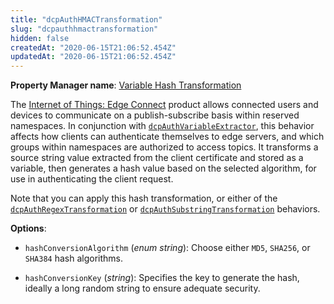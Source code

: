 ```yaml
---
title: "dcpAuthHMACTransformation"
slug: "dcpauthhmactransformation"
hidden: false
createdAt: "2020-06-15T21:06:52.454Z"
updatedAt: "2020-06-15T21:06:52.454Z"
---
```

__Property Manager name__: [Variable Hash Transformation](https://control.akamai.com/wh/CUSTOMER/AKAMAI/en-US/WEBHELP/property-manager/property-manager-help/csh_lookup.html?id=PM_9061)

The [Internet of Things: Edge Connect](https://learn.akamai.com/en-us/products/web_performance/iot_edge_connect.html) product allows connected users and devices to communicate on a publish-subscribe basis within reserved namespaces. In conjunction with [`dcpAuthVariableExtractor`](#dcpauthvariableextractor), this behavior affects how clients can authenticate themselves to edge servers, and which groups within namespaces are authorized to access topics. It transforms a source string value extracted from the client certificate and stored as a variable, then generates a hash value based on the selected algorithm, for use in authenticating the client request.

Note that you can apply this hash transformation, or either of the [`dcpAuthRegexTransformation`](#dcpauthregextransformation) or [`dcpAuthSubstringTransformation`](#dcpauthsubstringtransformation) behaviors.

__Options__:

<div class="option" markdown="1" id="dcpAuthHMACTransformation.hashConversionAlgorithm" >

- `hashConversionAlgorithm` (_enum string_): Choose either `MD5`, `SHA256`, or `SHA384` hash algorithms.

</div>

<div class="option" markdown="1" id="dcpAuthHMACTransformation.hashConversionKey" >

- `hashConversionKey` (_string_): Specifies the key to generate the hash, ideally a long random string to ensure adequate security.

</div>

</div>

<div class="feature" data-feature="dcpAuthRegexTransformation" markdown="1">
